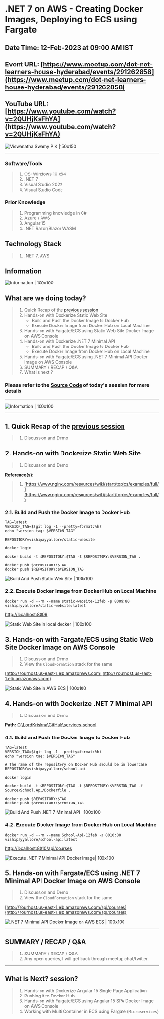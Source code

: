 # .NET 7 on AWS - Creating Docker Images, Deploying to ECS using Fargate

## Date Time: 12-Feb-2023 at 09:00 AM IST

## Event URL: [https://www.meetup.com/dot-net-learners-house-hyderabad/events/291262858](https://www.meetup.com/dot-net-learners-house-hyderabad/events/291262858)

## YouTube URL: [https://www.youtube.com/watch?v=2QUHjKsFhYA](https://www.youtube.com/watch?v=2QUHjKsFhYA)

![Viswanatha Swamy P K |150x150](./Documentation/Images/ViswanathaSwamyPK.PNG)

---

### Software/Tools

> 1. OS: Windows 10 x64
> 1. .NET 7
> 1. Visual Studio 2022
> 1. Visual Studio Code

### Prior Knowledge

> 1. Programming knowledge in C#
> 1. Azure / AWS
> 1. Angular 15
> 1. .NET Razor/Blazor WASM

## Technology Stack

> 1. .NET 7, AWS

## Information

![Information | 100x100](./Documentation/Images/Information.PNG)

## What are we doing today?

> 1. Quick Recap of the [previous session](https://www.youtube.com/watch?v=Ydd8FQvHr3Q)
> 1. Hands-on with Dockerize Static Web Site
>    - Build and Push the Docker Image to Docker Hub
>    - Execute Docker Image from Docker Hub on Local Machine
> 1. Hands-on with Fargate/ECS using Static Web Site Docker Image on AWS Console
> 1. Hands-on with Dockerize .NET 7 Minimal API
>    - Build and Push the Docker Image to Docker Hub
>    - Execute Docker Image from Docker Hub on Local Machine
> 1. Hands-on with Fargate/ECS using .NET 7 Minimal API Docker Image on AWS Console
> 1. SUMMARY / RECAP / Q&A
> 1. What is next ?

### Please refer to the [**Source Code**](https://github.com/vishipayyallore/speaker-series-2023/tree/main/dotnet-6-on-aws/Fargate_ECS_S1) of today's session for more details

---

![Information | 100x100](./Documentation/Images/SeatBelt.PNG)

---

## 1. Quick Recap of the [previous session](https://www.youtube.com/watch?v=Ydd8FQvHr3Q)

> 1. Discussion and Demo

## 2. Hands-on with Dockerize Static Web Site

> 1. Discussion and Demo

**Reference(s):**

> 1. [https://www.nginx.com/resources/wiki/start/topics/examples/full/](https://www.nginx.com/resources/wiki/start/topics/examples/full/)

### 2.1. Build and Push the Docker Image to Docker Hub

```dockercmd
TAG=latest
VERSION_TAG=$(git log -1 --pretty=format:%h)
echo "version tag: $VERSION_TAG"

REPOSITORY=vishipayyallore/static-website

docker login

docker build -t $REPOSITORY:$TAG -t $REPOSITORY:$VERSION_TAG .

docker push $REPOSITORY:$TAG
docker push $REPOSITORY:$VERSION_TAG
```

![Build And Push Static Web Site | 100x100](./Documentation/Images/BuildAndPushStaticWebSite.PNG)

### 2.2. Execute Docker Image from Docker Hub on Local Machine

```dockercmd
docker run -d --rm --name static-website-12feb -p 8009:80 vishipayyallore/static-website:latest
```

[http://localhost:8009](http://localhost:8009)

![Static Web Site in local docker | 100x100](./Documentation/Images/BuildAndPushStaticWebSite_1.PNG)

## 3. Hands-on with Fargate/ECS using Static Web Site Docker Image on AWS Console

> 1. Discussion and Demo
> 1. View the `CloudFormation` stack for the same

[http://Yourhost.us-east-1.elb.amazonaws.com](http://Yourhost.us-east-1.elb.amazonaws.com)

![Static Web Site in AWS ECS | 100x100](./Documentation/Images/BuildAndPushStaticWebSite_2.PNG)

## 4. Hands-on with Dockerize .NET 7 Minimal API

> 1. Discussion and Demo

**Path:** [C:\LordKrishna\GitHub\services-school](C:\LordKrishna\GitHub\services-school)

### 4.1. Build and Push the Docker Image to Docker Hub

```dockercmd
TAG=latest
VERSION_TAG=$(git log -1 --pretty=format:%h)
echo "version tag: $VERSION_TAG"

# The name of the repository on Docker Hub should be in lowercase
REPOSITORY=vishipayyallore/school-api

docker login

docker build -t $REPOSITORY:$TAG -t $REPOSITORY:$VERSION_TAG -f Source/School.Api/Dockerfile .

docker push $REPOSITORY:$TAG
docker push $REPOSITORY:$VERSION_TAG
```

![Build And Push .NET 7 Minimal API | 100x100](./Documentation/Images/BuildAndPush_NET7MinimalAPI.PNG)

### 4.2. Execute Docker Image from Docker Hub on Local Machine

```dockercmd
docker run -d --rm --name School-Api-12feb -p 8010:80 vishipayyallore/school-api:latest
```

[http://localhost:8010/api/courses](http://localhost:8010/api/users/U101?name=SriVaru)

![Execute .NET 7 Minimal API Docker Image| 100x100](./Documentation/Images/BuildAndPush_NET7MinimalAPI_1.PNG)

## 5. Hands-on with Fargate/ECS using .NET 7 Minimal API Docker Image on AWS Console

> 1. Discussion and Demo
> 1. View the `CloudFormation` stack for the same

[http://Yourhost.us-east-1.elb.amazonaws.com/api/courses](http://Yourhost.us-east-1.elb.amazonaws.com/api/courses)

![.NET 7 Minimal API Docker Image on AWS ECS | 100x100](./Documentation/Images/BuildAndPush_NET7MinimalAPI_2.PNG)

---

## SUMMARY / RECAP / Q&A

> 1. SUMMARY / RECAP / Q&A
> 2. Any open queries, I will get back through meetup chat/twitter.

---

## What is Next? session?

> 1. Hands-on with Dockerize Angular 15 Single Page Application
> 1. Pushing it to Docker Hub
> 1. Hands-on with Fargate/ECS using Angular 15 SPA Docker Image on AWS Console
> 1. Working with Multi Container in ECS using Fargate (`Microservices`)
